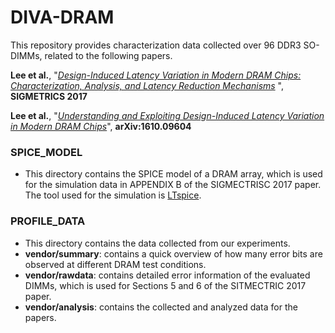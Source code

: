 # DIVA-DRAM

This repository provides characterization data collected over 96 DDR3 SO-DIMMs, related to the following papers.

**Lee et al.**, "[_Design-Induced Latency Variation in Modern DRAM Chips: Characterization, Analysis, and Latency Reduction Mechanisms_](https://people.inf.ethz.ch/omutlu/pub/DIVA-low-latency-DRAM_sigmetrics17-paper.pdf)
", **SIGMETRICS 2017**

**Lee et al.**, "[_Understanding and Exploiting Design-Induced Latency Variation in Modern DRAM Chips_](https://arxiv.org/abs/1610.09604)", **arXiv:1610.09604**

### SPICE_MODEL
- This directory contains the SPICE model of a DRAM array, which is used for the simulation data in APPENDIX B of the SIGMECTRISC 2017 paper. The tool used for the simulation is [LTspice](http://www.linear.com/designtools/software/). 

### PROFILE_DATA
- This directory contains the data collected from our experiments.
- **vendor/summary**: contains a quick overview of how many error bits are observed at different DRAM test conditions.
- **vendor/rawdata**: contains detailed error information of the evaluated DIMMs, which is used for Sections 5 and 6 of the SITMECTRIC 2017 paper.
- **vendor/analysis**: contains the collected and analyzed data for the papers.
